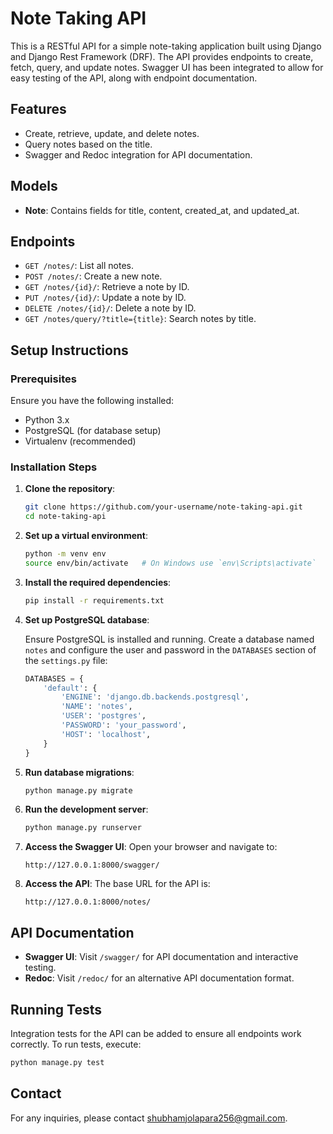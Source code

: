 
# Note Taking API

This is a RESTful API for a simple note-taking application built using Django and Django Rest Framework (DRF). The API provides endpoints to create, fetch, query, and update notes. Swagger UI has been integrated to allow for easy testing of the API, along with endpoint documentation.

## Features

- Create, retrieve, update, and delete notes.
- Query notes based on the title.
- Swagger and Redoc integration for API documentation.

## Models

- **Note**: Contains fields for title, content, created_at, and updated_at.

## Endpoints

- `GET /notes/`: List all notes.
- `POST /notes/`: Create a new note.
- `GET /notes/{id}/`: Retrieve a note by ID.
- `PUT /notes/{id}/`: Update a note by ID.
- `DELETE /notes/{id}/`: Delete a note by ID.
- `GET /notes/query/?title={title}`: Search notes by title.

## Setup Instructions

### Prerequisites

Ensure you have the following installed:

- Python 3.x
- PostgreSQL (for database setup)
- Virtualenv (recommended)

### Installation Steps

1. **Clone the repository**:
   ```bash
   git clone https://github.com/your-username/note-taking-api.git
   cd note-taking-api
   ```

2. **Set up a virtual environment**:
   ```bash
   python -m venv env
   source env/bin/activate   # On Windows use `env\Scripts\activate`
   ```

3. **Install the required dependencies**:
   ```bash
   pip install -r requirements.txt
   ```

4. **Set up PostgreSQL database**:

   Ensure PostgreSQL is installed and running. Create a database named `notes` and configure the user and password in the `DATABASES` section of the `settings.py` file:

   ```python
   DATABASES = {
       'default': {
           'ENGINE': 'django.db.backends.postgresql',
           'NAME': 'notes',
           'USER': 'postgres',
           'PASSWORD': 'your_password',
           'HOST': 'localhost',
       }
   }
   ```

5. **Run database migrations**:
   ```bash
   python manage.py migrate
   ```

6. **Run the development server**:
   ```bash
   python manage.py runserver
   ```

7. **Access the Swagger UI**:
   Open your browser and navigate to:
   ```
   http://127.0.0.1:8000/swagger/
   ```

8. **Access the API**:
   The base URL for the API is:
   ```
   http://127.0.0.1:8000/notes/
   ```

## API Documentation

- **Swagger UI**: Visit `/swagger/` for API documentation and interactive testing.
- **Redoc**: Visit `/redoc/` for an alternative API documentation format.

## Running Tests

Integration tests for the API can be added to ensure all endpoints work correctly. To run tests, execute:

```bash
python manage.py test
```


## Contact

For any inquiries, please contact [shubhamjolapara256@gmail.com](mailto:shubhamjolapara256@gmail.com).
